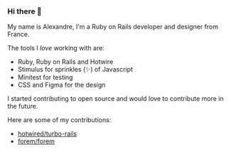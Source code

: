 ### Hi there 👋

My name is Alexandre, I'm a Ruby on Rails developer and designer from France.

The tools I *love* working with are:
- Ruby, Ruby on Rails and Hotwire 
- Stimulus for sprinkles (✨) of Javascript 
- Minitest for testing
- CSS and Figma for the design

I started contributing to open source and would love to contribute more in the future.

Here are some of my contributions:
- [hotwired/turbo-rails](https://github.com/hotwired/turbo-rails/commits?author=alexandreruban)
- [forem/forem](https://github.com/forem/forem/commits?author=alexandreruban)
